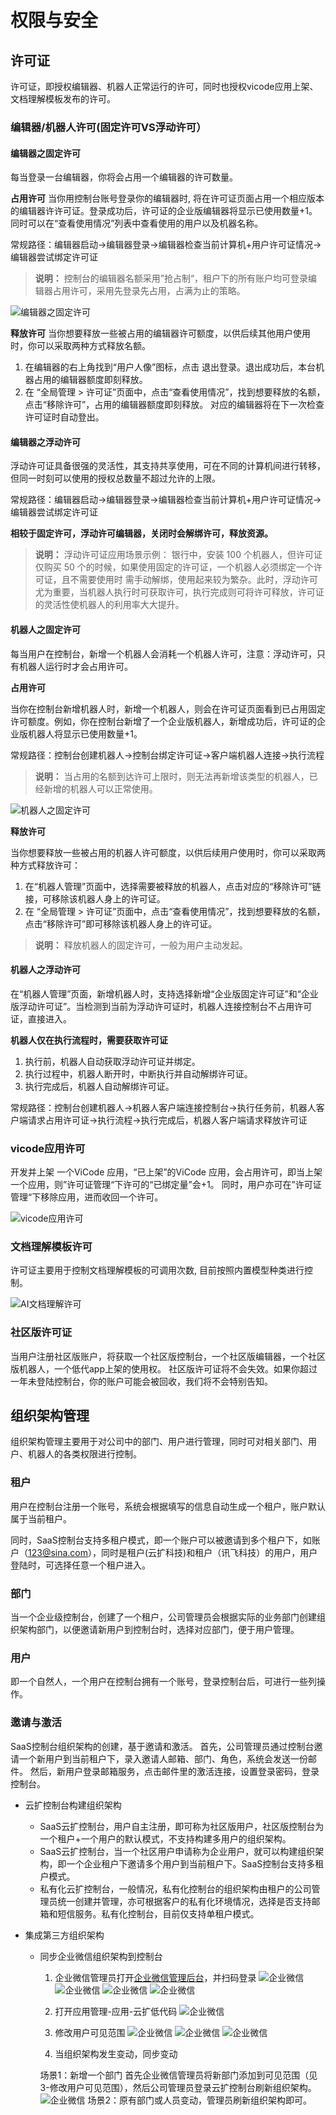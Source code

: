 # 权限与安全

## 许可证
许可证，即授权编辑器、机器人正常运行的许可，同时也授权vicode应用上架、文档理解模板发布的许可。

### 编辑器/机器人许可(固定许可VS浮动许可）
#### 编辑器之固定许可
每当登录一台编辑器，你将会占用一个编辑器的许可数量。

**占用许可**
当你用控制台账号登录你的编辑器时, 将在许可证页面占用一个相应版本的编辑器许许可证。登录成功后，许可证的企业版编辑器将显示已使用数量+1。同时可以在“查看使用情况”列表中查看使用的用户以及机器名称。

常规路径：编辑器启动->编辑器登录->编辑器检查当前计算机+用户许可证情况->编辑器尝试绑定许可证

> **说明：**
> 控制台的编辑器名额采用”抢占制“，租户下的所有账户均可登录编辑器占用许可，采用先登录先占用，占满为止的策略。

![编辑器之固定许可](https://docimages.blob.core.chinacloudapi.cn/images/RunManger/0614-permit01.png)

**释放许可**
当你想要释放一些被占用的编辑器许可额度，以供后续其他用户使用时，你可以采取两种方式释放名额。

1. 在编辑器的右上角找到“用户人像”图标，点击 退出登录。退出成功后，本台机器占用的编辑器额度即刻释放。
2. 在 “全局管理 > 许可证”页面中，点击“查看使用情况”，找到想要释放的名额，点击“移除许可”，占用的编辑器额度即刻释放。 对应的编辑器将在下一次检查许可证时自动登出。

#### 编辑器之浮动许可
浮动许可证具备很强的灵活性，其支持共享使用，可在不同的计算机间进行转移，但同一时刻可以使用的授权总数量不超过允许的上限。

常规路径：编辑器启动->编辑器登录->编辑器检查当前计算机+用户许可证情况->编辑器尝试绑定许可证

**相较于固定许可，浮动许可编辑器，关闭时会解绑许可，释放资源。**

> **说明：**
> 浮动许可证应用场景示例： 银行中，安装 100 个机器人，但许可证仅购买 50 个的时候，如果使用固定的许可证，一个机器人必须绑定一个许可证，且不需要使用时
> 需手动解绑，使用起来较为繁杂。此时，浮动许可尤为重要，当机器人执行时可获取许可，执行完成则可将许可释放，许可证的灵活性使机器人的利用率大大提升。


#### 机器人之固定许可
每当用户在控制台，新增一个机器人会消耗一个机器人许可，注意：浮动许可，只有机器人运行时才会占用许可。

**占用许可**

当你在控制台新增机器人时，新增一个机器人，则会在许可证页面看到已占用固定许可额度。例如，你在控制台新增了一个企业版机器人，新增成功后，许可证的企业版机器人将显示已使用数量+1。

常规路径：控制台创建机器人->控制台绑定许可证->客户端机器人连接->执行流程

> **说明：**
>当占用的名额到达许可上限时，则无法再新增该类型的机器人，已经新增的机器人可以正常使用。

![机器人之固定许可](https://docimages.blob.core.chinacloudapi.cn/images/RunManger/0614-permit02.png)

**释放许可**

当你想要释放一些被占用的机器人许可额度，以供后续用户使用时，你可以采取两种方式释放许可：
1. 在“机器人管理”页面中，选择需要被释放的机器人，点击对应的“移除许可”链接，可移除该机器人身上的许可证。
2. 在 “全局管理 > 许可证”页面中，点击“查看使用情况”，找到想要释放的名额，点击“移除许可”即可移除该机器人身上的许可证。
> **说明：**
>释放机器人的固定许可，一般为用户主动发起。


#### 机器人之浮动许可
在“机器人管理”页面，新增机器人时，支持选择新增“企业版固定许可证”和“企业版浮动许可证”。当检测到当前为浮动许可证时，机器人连接控制台不占用许可证，直接进入。

**机器人仅在执行流程时，需要获取许可证**

1. 执行前，机器人自动获取浮动许可证并绑定。
2. 执行过程中，机器人断开时，中断执行并自动解绑许可证。
3. 执行完成后，机器人自动解绑许可证。

常规路径：控制台创建机器人->机器人客户端连接控制台->执行任务前，机器人客户端请求占用许可证->执行流程->执行完成后，机器人客户端请求释放许可证


### vicode应用许可
开发并上架 一个ViCode 应用，“已上架”的ViCode 应用，会占用许可，即当上架一个应用，则”许可证管理“下许可的“已绑定量”会+1。
同时，用户亦可在”许可证管理“下移除应用，进而收回一个许可。

![vicode应用许可](https://docimages.blob.core.chinacloudapi.cn/images/RunManger/0614-permit03.png)


### 文档理解模板许可
许可证主要用于控制文档理解模板的可调用次数, 目前按照内置模型种类进行控制。

![AI文档理解许可](https://docimages.blob.core.chinacloudapi.cn/images/RunManger/0614-permit04.png)


### 社区版许可证
当用户注册社区版账户，将获取一个社区版控制台，一个社区版编辑器，一个社区版机器人，一个低代app上架的使用权。
社区版许可证将不会失效。如果你超过一年未登陆控制台，你的账户可能会被回收，我们将不会特别告知。


## 组织架构管理
组织架构管理主要用于对公司中的部门、用户进行管理，同时可对相关部门、用户、机器人的各类权限进行控制。

### 租户
用户在控制台注册一个账号，系统会根据填写的信息自动生成一个租户，账户默认属于当前租户。

同时，SaaS控制台支持多租户模式，即一个账户可以被邀请到多个租户下，如账户（123@sina.com），同时是租户(云扩科技)和租户（讯飞科技）的用户，用户登陆时，可选择任意一个租户进入。

### 部门
当一个企业级控制台，创建了一个租户，公司管理员会根据实际的业务部门创建组织架构部门，以便邀请新用户到控制台时，选择对应部门，便于用户管理。

### 用户
即一个自然人，一个用户在控制台拥有一个账号，登录控制台后，可进行一些列操作。

### 邀请与激活
SaaS控制台组织架构的创建，基于邀请和激活。
首先，公司管理员通过控制台邀请一个新用户到当前租户下，录入邀请人邮箱、部门、角色，系统会发送一份邮件。
然后，新用户登录邮箱服务，点击邮件里的激活连接，设置登录密码，登录控制台。

* 云扩控制台构建组织架构
    - SaaS云扩控制台，用户自主注册，即可称为社区版用户，社区版控制台为一个租户+一个用户的默认模式，不支持构建多用户的组织架构。
    - SaaS云扩控制台，当一个社区用户申请称为企业用户，就可以构建组织架构，即一个企业租户下邀请多个用户到当前租户下。SaaS控制台支持多租户模式。
    - 私有化云扩控制台，一般情况，私有化控制台的组织架构由租户的公司管理员统一创建并管理，亦可根据客户的私有化环境情况，选择是否支持邮箱和短信服务。私有化控制台，目前仅支持单租户模式。

* 集成第三方组织架构
    - 同步企业微信组织架构到控制台
        1. 企业微信管理员打开[企业微信管理后台](https://work.weixin.qq.com/wework_admin/loginpage_wx)，并扫码登录
        ![企业微信](https://docimages.blob.core.chinacloudapi.cn/images/RunManger/0614-weixin01.png)
        ![企业微信](https://docimages.blob.core.chinacloudapi.cn/images/RunManger/0614-weixin02.png)
        ![企业微信](https://docimages.blob.core.chinacloudapi.cn/images/RunManger/0614-weixin03.png)
        ![企业微信](https://docimages.blob.core.chinacloudapi.cn/images/RunManger/0614-weixin04.png)
       
        2. 打开应用管理-应用-云扩低代码
        ![企业微信](https://docimages.blob.core.chinacloudapi.cn/images/RunManger/0614-weixin05.png)
                
        3. 修改用户可见范围
        ![企业微信](https://docimages.blob.core.chinacloudapi.cn/images/RunManger/0614-weixin06.png)
        ![企业微信](https://docimages.blob.core.chinacloudapi.cn/images/RunManger/0614-weixin07.png)
        ![企业微信](https://docimages.blob.core.chinacloudapi.cn/images/RunManger/0614-weixin08.png)
                
        4. 当组织架构发生变动，同步变动

        场景1：新增一个部门
        首先企业微信管理员将新部门添加到可见范围（见3-修改用户可见范围），然后公司管理员登录云扩控制台刷新组织架构。
        ![企业微信](https://docimages.blob.core.chinacloudapi.cn/images/RunManger/0614-weixin09.png)
        场景2：原有部门或人员变动，管理员刷新组织架构即可。
     